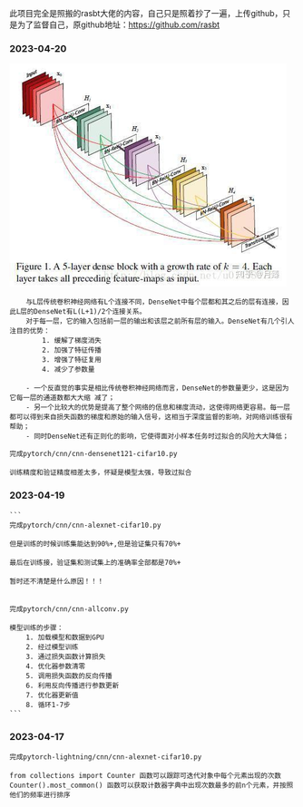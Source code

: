 此项目完全是照搬的rasbt大佬的内容，自己只是照着抄了一遍，上传github，只是为了监督自己，原github地址：https://github.com/rasbt

### 2023-04-20

![DenseNet](pytorch/Images/DenseNet.jpeg)

```
    与L层传统卷积神经网络有L个连接不同，DenseNet中每个层都和其之后的层有连接，因此L层的DenseNet有L(L+1)/2个连接关系。
    对于每一层，它的输入包括前一层的输出和该层之前所有层的输入。DenseNet有几个引人注目的优势：
        1. 缓解了梯度消失
        2. 加强了特征传播
        3. 增强了特征复用
        4. 减少了参数量
    
    - 一个反直觉的事实是相比传统卷积神经网络而言，DenseNet的参数量更少，这是因为它每一层的通道数都大大缩	减了；
	- 另一个比较大的优势是提高了整个网络的信息和梯度流动，这使得网络更容易。每一层都可以得到来自损失函数的梯度和原始的输入信号，这相当于深度监督的影响，对网络训练很有帮助；
	- 同时DenseNet还有正则化的影响，它使得面对小样本任务时过拟合的风险大大降低；
```

```
完成pytorch/cnn/cnn-densenet121-cifar10.py

训练精度和验证精度相差太多，怀疑是模型太强，导致过拟合
```


### 2023-04-19
    ```
    完成pytorch/cnn/cnn-alexnet-cifar10.py
    
    但是训练的时候训练集能达到90%+,但是验证集只有70%+
    
    最后在训练接，验证集和测试集上的准确率全部都是70%+
    
    暂时还不清楚是什么原因！！！


    完成pytorch/cnn/cnn-allconv.py
    
    模型训练的步骤：
        1. 加载模型和数据到GPU
        2. 经过模型训练
        3. 通过损失函数计算损失
        4. 优化器参数清零
        5. 调用损失函数的反向传播
        6. 利用反向传播进行参数更新 
        7. 优化器更新值
        8. 循环1-7步
    ```


### 2023-04-17
   ```
   完成pytorch-lightning/cnn/cnn-alexnet-cifar10.py
   
   from collections import Counter 函数可以跟踪可迭代对象中每个元素出现的次数
   Counter().most_common() 函数可以获取计数器字典中出现次数最多的前n个元素，并按照他们的频率进行排序
   ```